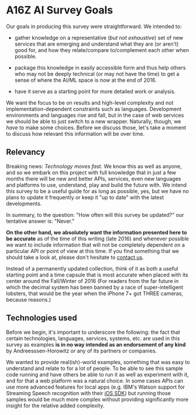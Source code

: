 # A16Z AI Survey Goals

Our goals in producing this survey were straightforward. We intended to:

* gather knowledge on a representative (_but not exhaustive_) set of new services that are emerging and understand what they are (or aren't) good for, and how they relate/compare to/complement each other when possible.

* package this knowledge in easily accessible form and thus help others who may not be deeply technical (or may not have the time) to get a sense of where the AI/ML space is _now_ at the end of 2016.

* have it serve as a starting point for more detailed work or analysis.

We want the focus to be on results and high-level complexity and not implementation-dependent constraints such as languages. Development environments and languages rise and fall, but in the case of web services we should be able to just switch to a new wrapper. Naturally, though, we _have_ to make some choices. Before we discuss those, let's take a moment to discuss how relevant this information will be over time.

## Relevancy

Breaking news: _Technology moves fast_. We know this as well as anyone, and so we embark on this project with full knowledge that in just a few months there will be new and better APIs, services, even new languages and platforms to use, understand, play and build the future with. We intend this survey to be a useful guide for as long as possible, yes, but we have no plans to update it frequently or keep it "up to date" with the latest developments.

In summary, to the question: "How often will this survey be updated?" our tentative answer is: "Never."

**On the other hand, we absolutely want the information presented here to be accurate** as of the time of this writing (late 2016) and whenever possible we want to include information that will not be completely dependent on a particular API or point of view at this time. If you find something that we should take a look at, please don't hesitate to [contact us](/contact).

Instead of a permanently updated collection, think of it as both a useful starting point and a time capsule that is most accurate when placed with its center around the Fall/Winter of 2016 (For readers from the far future in which the decimal system has been banned by a race of super-intelligent lobsters, that would be the year when the iPhone 7+ got THREE cameras, because reasons.)

## Technologies used

Before we begin, it's important to underscore the following: the fact that certain technologies, languages, services, systems, etc. are used in this survey as examples **is in no way intended as an endorsement of any kind** by Andreesssen-Horowitz or any of its partners or companies.

We wanted to provide real(ish)-world examples, something that was easy to understand and relate to for a lot of people. To be able to see this sample code running and have others be able to run it as well as experiment with it, and for that a web platform was a natural choice. In some cases APIs can use more advanced features for local apps (e.g. IBM's Watson support for
Streaming Speech recognition with their [iOS SDK](https://github.com/watson-developer-cloud/ios-sdk)) but running those samples would be much more complex without providing significantly more insight for the relative added complexity.
